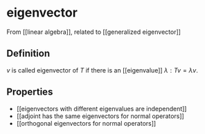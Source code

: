 # eigenvector
From [[linear algebra]], related to [[generalized eigenvector]]

## Definition
$v$ is called eigenvector of $T$ if there is an [[eigenvalue]] $\lambda: Tv = \lambda v$.

## Properties
- [[eigenvectors with different eigenvalues are independent]]
- [[adjoint has the same eigenvectors for normal operators]]
- [[orthogonal eigenvectors for normal operators]]